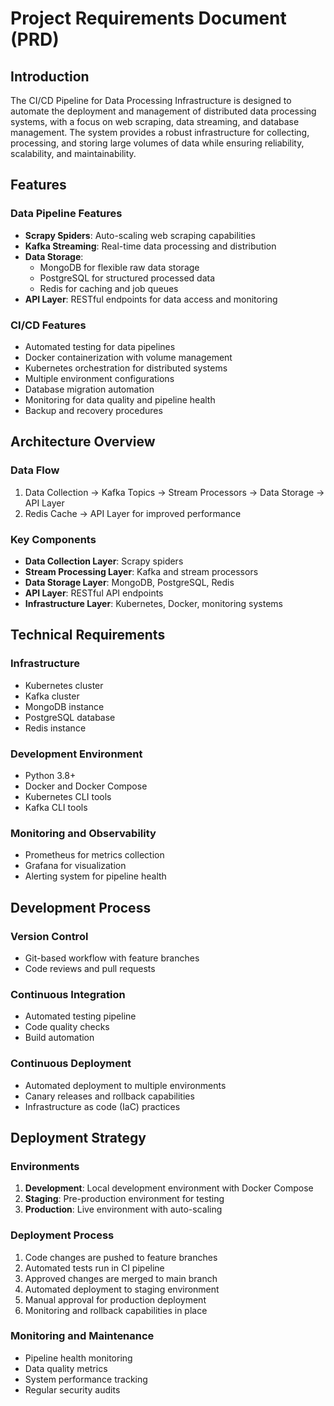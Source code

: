 # Project Requirements Document (PRD)

## Introduction
The CI/CD Pipeline for Data Processing Infrastructure is designed to automate the deployment and management of distributed data processing systems, with a focus on web scraping, data streaming, and database management. The system provides a robust infrastructure for collecting, processing, and storing large volumes of data while ensuring reliability, scalability, and maintainability.

## Features

### Data Pipeline Features
- **Scrapy Spiders**: Auto-scaling web scraping capabilities
- **Kafka Streaming**: Real-time data processing and distribution
- **Data Storage**:
  - MongoDB for flexible raw data storage
  - PostgreSQL for structured processed data
  - Redis for caching and job queues
- **API Layer**: RESTful endpoints for data access and monitoring

### CI/CD Features
- Automated testing for data pipelines
- Docker containerization with volume management
- Kubernetes orchestration for distributed systems
- Multiple environment configurations
- Database migration automation
- Monitoring for data quality and pipeline health
- Backup and recovery procedures

## Architecture Overview

### Data Flow
1. Data Collection → Kafka Topics → Stream Processors → Data Storage → API Layer
2. Redis Cache → API Layer for improved performance

### Key Components
- **Data Collection Layer**: Scrapy spiders
- **Stream Processing Layer**: Kafka and stream processors
- **Data Storage Layer**: MongoDB, PostgreSQL, Redis
- **API Layer**: RESTful API endpoints
- **Infrastructure Layer**: Kubernetes, Docker, monitoring systems

## Technical Requirements

### Infrastructure
- Kubernetes cluster
- Kafka cluster
- MongoDB instance
- PostgreSQL database
- Redis instance

### Development Environment
- Python 3.8+
- Docker and Docker Compose
- Kubernetes CLI tools
- Kafka CLI tools

### Monitoring and Observability
- Prometheus for metrics collection
- Grafana for visualization
- Alerting system for pipeline health

## Development Process

### Version Control
- Git-based workflow with feature branches
- Code reviews and pull requests

### Continuous Integration
- Automated testing pipeline
- Code quality checks
- Build automation

### Continuous Deployment
- Automated deployment to multiple environments
- Canary releases and rollback capabilities
- Infrastructure as code (IaC) practices

## Deployment Strategy

### Environments
1. **Development**: Local development environment with Docker Compose
2. **Staging**: Pre-production environment for testing
3. **Production**: Live environment with auto-scaling

### Deployment Process
1. Code changes are pushed to feature branches
2. Automated tests run in CI pipeline
3. Approved changes are merged to main branch
4. Automated deployment to staging environment
5. Manual approval for production deployment
6. Monitoring and rollback capabilities in place

### Monitoring and Maintenance
- Pipeline health monitoring
- Data quality metrics
- System performance tracking
- Regular security audits
